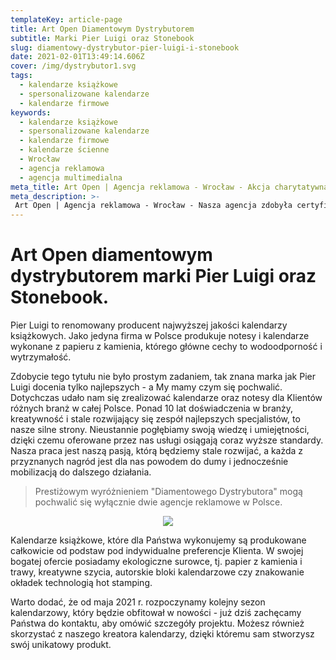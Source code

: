 ```yaml
---
templateKey: article-page
title: Art Open Diamentowym Dystrybutorem
subtitle: Marki Pier Luigi oraz Stonebook
slug: diamentowy-dystrybutor-pier-luigi-i-stonebook
date: 2021-02-01T13:49:14.606Z
cover: /img/dystrybutor1.svg
tags:
  - kalendarze książkowe
  - spersonalizowane kalendarze
  - kalendarze firmowe
keywords:
  - kalendarze książkowe
  - spersonalizowane kalendarze
  - kalendarze firmowe
  - kalendarze ścienne
  - Wrocław
  - agencja reklamowa
  - agencja multimedialna
meta_title: Art Open | Agencja reklamowa - Wrocław - Akcja charytatywna Gaszyn Challange
meta_description: >-
 Art Open | Agencja reklamowa - Wrocław - Nasza agencja zdobyła certyfikat "DIAMENTOWY DYSTRYBUTOR" marki Pier Luigi oraz stonebook. Nagroda ta przyznawana jest za znajomość oferty, wysokie efekty sprzedażowe oraz wzorową obsługę Klienta.
---
```

# Art Open diamentowym dystrybutorem marki Pier Luigi oraz Stonebook.

Pier Luigi to renomowany producent najwyższej jakości kalendarzy książkowych. Jako jedyna firma w Polsce produkuje notesy i kalendarze wykonane z papieru z kamienia, którego główne cechy to wodoodporność i wytrzymałość.

Zdobycie tego tytułu nie było prostym zadaniem, tak znana marka jak Pier Luigi docenia tylko najlepszych - a My mamy czym się pochwalić. Dotychczas udało nam się zrealizować kalendarze oraz notesy dla Klientów różnych branż w całej Polsce. Ponad 10 lat doświadczenia w branży, kreatywność i stale rozwijający się zespół najlepszych specjalistów, to nasze silne strony. Nieustannie pogłębiamy swoją wiedzę i umiejętności, dzięki czemu oferowane przez nas usługi osiągają coraz wyższe standardy. Nasza praca jest naszą pasją, którą będziemy stale rozwijać, a każda z przyznanych nagród jest dla nas powodem do dumy i jednocześnie mobilizacją do dalszego działania.

>Prestiżowym wyróżnieniem "Diamentowego Dystrybutora" mogą pochwalić się wyłącznie dwie agencje reklamowe w Polsce.

<div style="text-align:center">
<img src="https://artopen.pl/images/BLOG/diamentowy-dystrybutor.jpg" />
</div>

Kalendarze książkowe, które dla Państwa wykonujemy są produkowane całkowicie od podstaw pod indywidualne preferencje Klienta. W swojej bogatej ofercie posiadamy ekologiczne surowce, tj. papier z kamienia i trawy, kreatywne szycia, autorskie bloki kalendarzowe czy znakowanie okładek technologią hot stamping.

Warto dodać, że od maja 2021 r. rozpoczynamy kolejny sezon kalendarzowy, który będzie obfitował w nowości - już dziś zachęcamy Państwa do kontaktu, aby omówić szczegóły projektu. Możesz również skorzystać z naszego kreatora kalendarzy, dzięki któremu sam stworzysz swój unikatowy produkt.
